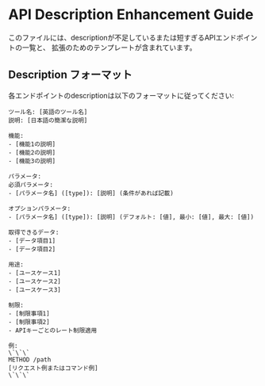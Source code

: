 # API Description Enhancement Guide

このファイルには、descriptionが不足しているまたは短すぎるAPIエンドポイントの一覧と、
拡張のためのテンプレートが含まれています。

## Description フォーマット

各エンドポイントのdescriptionは以下のフォーマットに従ってください:

```
ツール名: [英語のツール名]
説明: [日本語の簡潔な説明]

機能:
- [機能1の説明]
- [機能2の説明]
- [機能3の説明]

パラメータ:
必須パラメータ:
- [パラメータ名] ([type]): [説明] (条件があれば記載)

オプションパラメータ:
- [パラメータ名] ([type]): [説明] (デフォルト: [値], 最小: [値], 最大: [値])

取得できるデータ:
- [データ項目1]
- [データ項目2]

用途:
- [ユースケース1]
- [ユースケース2]
- [ユースケース3]

制限:
- [制限事項1]
- [制限事項2]
- APIキーごとのレート制限適用

例:
\`\`\`
METHOD /path
[リクエスト例またはコマンド例]
\`\`\`
```

